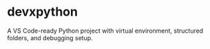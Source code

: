 # devxpython
A VS Code-ready Python project with virtual environment, structured folders, and debugging setup.
